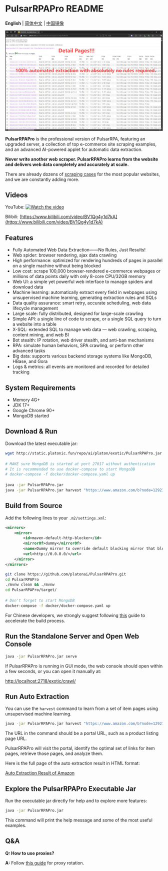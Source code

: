 # PulsarRPAPro README

**English** | [简体中文](README-CN.md) | [中国镜像](https://gitee.com/platonai_galaxyeye/exotic)

![Auto Extraction Result Snapshot](docs/amazon.png)

**PulsarRPAPro** is the professional version of PulsarRPA, featuring an upgraded server, a collection of top e-commerce site scraping examples, and an advanced AI-powered applet for automatic data extraction.

**Never write another web scraper. PulsarRPAPro learns from the website and delivers web data completely and accurately at scale.**

There are already dozens of [scraping cases](exotic-app/exotic-examples/src/main/kotlin/ai/platon/exotic/examples/sites/) for the most popular websites, and we are constantly adding more.

## Videos

YouTube: 
[![Watch the video](https://img.youtube.com/vi/qoXbnL4wdtc/0.jpg)](https://www.youtube.com/watch?v=qoXbnL4wdtc)

Bilibili: 
[https://www.bilibili.com/video/BV1Qg4y1d7kA](https://www.bilibili.com/video/BV1Qg4y1d7kA)

## Features

- Fully Automated Web Data Extraction——No Rules, Just Results!
- Web spider: browser rendering, ajax data crawling
- High performance: optimized for rendering hundreds of pages in parallel on a single machine without being blocked
- Low cost: scrape 100,000 browser-rendered e-commerce webpages or millions of data points daily with only 8-core CPU/32GB memory
- Web UI: a simple yet powerful web interface to manage spiders and download data
- Machine learning: automatically extract every field in webpages using unsupervised machine learning, generating extraction rules and SQLs
- Data quality assurance: smart retry, accurate scheduling, web data lifecycle management
- Large scale: fully distributed, designed for large-scale crawling
- Simple API: a single line of code to scrape, or a single SQL query to turn a website into a table
- X-SQL: extended SQL to manage web data — web crawling, scraping, content mining, and web BI
- Bot stealth: IP rotation, web driver stealth, and anti-ban mechanisms
- RPA: simulate human behaviors, SPA crawling, or perform other advanced tasks
- Big data: supports various backend storage systems like MongoDB, HBase, and Gora
- Logs & metrics: all events are monitored and recorded for detailed tracking

## System Requirements

- Memory 4G+
- JDK 17+
- Google Chrome 90+
- MongoDB started

## Download & Run

Download the latest executable jar:

```bash
wget http://static.platonic.fun/repo/ai/platon/exotic/PulsarRPAPro.jar

# MAKE sure MongoDB is started at port 27017 without authentication
# It is recommended to use docker-compose to start MongoDB
# docker-compose -f docker/docker-compose.yaml up

java -jar PulsarRPAPro.jar
java -jar PulsarRPAPro.jar harvest "https://www.amazon.com/b?node=1292115011" -diagnose -refresh
```

## Build from Source

Add the following lines to your `.m2/settings.xml`:

```xml
<mirrors>
    <mirror>
        <id>maven-default-http-blocker</id>
        <mirrorOf>dummy</mirrorOf>
        <name>Dummy mirror to override default blocking mirror that blocks http</name>
        <url>http://0.0.0.0/</url>
    </mirror>
</mirrors>
```

```bash
git clone https://github.com/platonai/PulsarRPAPro.git
cd PulsarRPAPro
./mvnw clean && ./mvnw
cd PulsarRPAPro/target/

# Don't forget to start MongoDB
docker-compose -f docker/docker-compose.yaml up
```

For Chinese developers, we strongly suggest following [this](https://github.com/platonai/pulsarr/blob/master/bin/tools/maven/maven-settings.adoc) guide to accelerate the build process.

## Run the Standalone Server and Open Web Console

```bash
java -jar PulsarRPAPro.jar serve
```

If PulsarRPAPro is running in GUI mode, the web console should open within a few seconds, or you can open it manually at:

[http://localhost:2718/exotic/crawl/](http://localhost:2718/exotic/crawl/)

## Run Auto Extraction

You can use the `harvest` command to learn from a set of item pages using unsupervised machine learning.

```bash
java -jar PulsarRPAPro.jar harvest "https://www.amazon.com/b?node=1292115011" -diagnose -refresh
```

The URL in the command should be a portal URL, such as a product listing page URL.

PulsarRPAPro will visit the portal, identify the optimal set of links for item pages, retrieve those pages, and analyze them.

Here is the full page of the auto extraction result in HTML format:

[Auto Extraction Result of Amazon](docs/amazon-harvest-result.html)

## Explore the PulsarRPAPro Executable Jar

Run the executable jar directly for help and to explore more features:

```bash
java -jar PulsarRPAPro.jar
```

This command will print the help message and some of the most useful examples.

## Q&A

**Q: How to use proxies?**

**A:** Follow [this guide](bin/tools/proxy/README.md) for proxy rotation.

